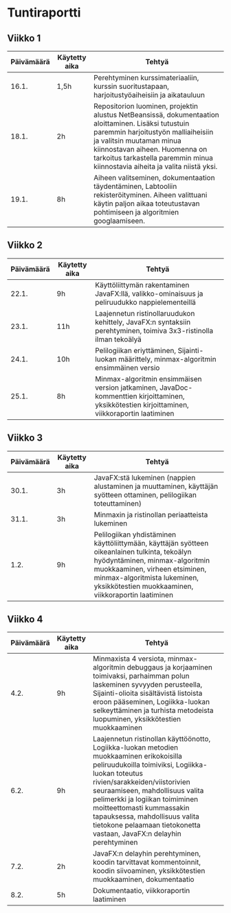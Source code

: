 # Tuntiraportti

## Viikko 1

Päivämäärä       | Käytetty aika | Tehtyä |
-----------|------|--------|
16.1. | 1,5h | Perehtyminen kurssimateriaaliin, kurssin suoritustapaan, harjoitustyöaiheisiin ja aikatauluun |
18.1. | 2h   | Repositorion luominen, projektin alustus NetBeansissä, dokumentaation aloittaminen. Lisäksi tutustuin paremmin harjoitustyön malliaiheisiin ja valitsin muutaman minua kiinnostavan aiheen. Huomenna on tarkoitus tarkastella paremmin minua kiinnostavia aiheita ja valita niistä yksi. |
19.1. | 8h   | Aiheen valitseminen, dokumentaation täydentäminen, Labtooliin rekisteröityminen. Aiheen valittuani käytin paljon aikaa toteutustavan pohtimiseen ja algoritmien googlaamiseen. |


## Viikko 2

Päivämäärä       | Käytetty aika | Tehtyä |
-----------|------|--------|
22.1. | 9h | Käyttöliittymän rakentaminen JavaFX:llä, valikko-ominaisuus ja peliruudukko nappielementeillä |
23.1. | 11h | Laajennetun ristinollaruudukon kehittely, JavaFX:n syntaksiin perehtyminen, toimiva 3x3-ristinolla ilman tekoälyä |
24.1. | 10h   | Pelilogiikan eriyttäminen, Sijainti-luokan määrittely, minmax-algoritmin ensimmäinen versio |
25.1. | 8h   | Minmax-algoritmin ensimmäisen version jatkaminen, JavaDoc-kommenttien kirjoittaminen, yksikkötestien kirjoittaminen, viikkoraportin laatiminen |


## Viikko 3

Päivämäärä       | Käytetty aika | Tehtyä |
-----------|------|--------|
30.1. | 3h | JavaFX:stä lukeminen (nappien alustaminen ja muuttaminen, käyttäjän syötteen ottaminen, pelilogiikan toteuttaminen) |
31.1. | 3h | Minmaxin ja ristinollan periaatteista lukeminen |
1.2. | 9h   | Pelilogiikan yhdistäminen käyttöliittymään, käyttäjän syötteen oikeanlainen tulkinta, tekoälyn hyödyntäminen, minmax-algoritmin muokkaaminen, virheen etsiminen, minmax-algoritmista lukeminen, yksikkötestien muokkaaminen, viikkoraportin laatiminen |


## Viikko 4

Päivämäärä       | Käytetty aika | Tehtyä |
-----------|------|--------|
4.2. | 9h | Minmaxista 4 versiota, minmax-algoritmin debuggaus ja korjaaminen toimivaksi, parhaimman polun laskeminen syvyyden perusteella, Sijainti-olioita sisältävistä listoista eroon pääseminen, Logiikka-luokan selkeyttäminen ja turhista metodeista luopuminen, yksikkötestien muokkaaminen |
6.2. | 9h | Laajennetun ristinollan käyttöönotto, Logiikka-luokan metodien muokkaaminen erikokoisilla peliruudukoilla toimiviksi, Logiikka-luokan toteutus rivien/sarakkeiden/viistorivien seuraamiseen, mahdollisuus valita pelimerkki ja logiikan toimiminen moitteettomasti kummassakin tapauksessa, mahdollisuus valita tietokone pelaamaan tietokonetta vastaan, JavaFX:n delayhin perehtyminen |
7.2. | 2h   | JavaFX:n delayhin perehtyminen, koodin tarvittavat kommentoinnit, koodin siivoaminen, yksikkötestien muokkaaminen, dokumentaatio |
8.2. | 5h   | Dokumentaatio, viikkoraportin laatiminen |
